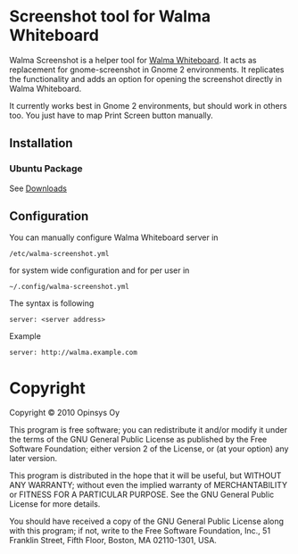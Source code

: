 # Screenshot tool for Walma Whiteboard

Walma Screenshot is a helper tool for [Walma
Whiteboard](http://walma.opinsys.fi). It acts as replacement for
gnome-screenshot in Gnome 2 environments. It replicates the functionality and
adds an option for opening the screenshot directly in Walma Whiteboard.

It currently works best in Gnome 2 environments, but should work in others too.
You just have to map Print Screen button manually.

## Installation

### Ubuntu Package

See [Downloads](https://github.com/opinsys/walma-screenshot/downloads)


## Configuration

You can manually configure Walma Whiteboard server in

    /etc/walma-screenshot.yml

for system wide configuration and for per user in

    ~/.config/walma-screenshot.yml

The syntax is following

    server: <server address>

Example

    server: http://walma.example.com



# Copyright

Copyright © 2010 Opinsys Oy

This program is free software; you can redistribute it and/or modify it under
the terms of the GNU General Public License as published by the Free Software
Foundation; either version 2 of the License, or (at your option) any later
version.

This program is distributed in the hope that it will be useful, but WITHOUT ANY
WARRANTY; without even the implied warranty of MERCHANTABILITY or FITNESS FOR A
PARTICULAR PURPOSE. See the GNU General Public License for more details.

You should have received a copy of the GNU General Public License along with
this program; if not, write to the Free Software Foundation, Inc., 51 Franklin
Street, Fifth Floor, Boston, MA 02110-1301, USA.

